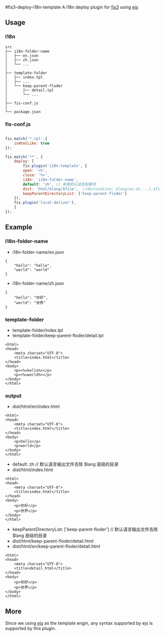 #fis3-deploy-i18n-template
A i18n deploy plugin for [fis3](http://fis.baidu.com/) using [ejs](https://www.npmjs.com/package/ejs)

## Usage

### i18n

```
src
├── i18n-folder-name
│   ├── en.json
│   ├── zh.json
│   └── ...
│ 
├── template-folder
│   ├── index.tpl
│   ├── ...
│   └── keep-parent-floder
│       ├── detail.tpl
│       └── ...
│ 
├── fis-conf.js
│ 
└── package.json
```

### fis-conf.js

``` javascript

fis.match('*.tpl',{
    isHtmlLike: true
});

fis.match('**', {
    deploy: [
        fis.plugin('i18n-template', {
        open: '<%',
        close: '%>',
        i18n: 'i18n-folder-name',
        default: 'zh', // 新增默认语言配置项
        dist: 'html/$lang/$file',  //destination: $lang(en,zh....),$file
        keepParentDirectoryList: ['keep-parent-floder']
    }),
    fis.plugin('local-deliver'),
    ]
});
```

## Example

### i18n-folder-name

- i18n-folder-name/en.json

```
{
    "hello": "hello",
    "world": "world"
}
```

- i18n-folder-name/zh.json

```
{
    "hello": "你好",
    "world": "世界"
}
```

### template-folder

- template-folder/index.tpl
- template-folder/keep-parent-floder/detail.tpl

```
<html>
<head>
    <meta charset="UTF-8">
    <title>index.html</title>
</head>
<body>
    <p><%=hello%></p>
    <p><%=world%></p>
</body>
</html>
```

### output
- dist/html/en/index.html

```
<html>
<head>
    <meta charset="UTF-8">
    <title>index.html</title>
</head>
<body>
    <p>hello</p>
    <p>world</p>
</body>
</html>
```

- default: zh // 默认语言输出文件去除 $lang 层级的目录
- dist/html/index.html

```
<html>
<head>
    <meta charset="UTF-8">
    <title>index.html</title>
</head>
<body>
    <p>你好</p>
    <p>世界</p>
</body>
</html>
```

- keepParentDirectoryList: ['keep-parent-floder'] // 默认语言输出文件去除 $lang 层级的目录
- dist/html/keep-parent-floder/detail.html
- dist/html/en/keep-parent-floder/detail.html

```
<html>
<head>
    <meta charset="UTF-8">
    <title>detail.html</title>
</head>
<body>
    <p>你好</p>
    <p>世界</p>
</body>
</html>
```

## More

Since we using [ejs](https://www.npmjs.com/package/ejs) as the template engin, any syntax supported by ejs is supported by this plugin.
